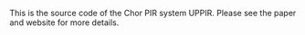 This is the source code of the Chor PIR system UPPIR.  Please see the 
paper and website for more details.
